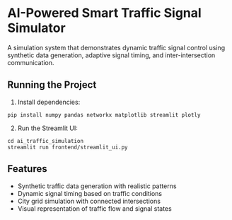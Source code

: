 # AI-Powered Smart Traffic Signal Simulator

A simulation system that demonstrates dynamic traffic signal control using synthetic data generation, adaptive signal timing, and inter-intersection communication.

## Running the Project

1. Install dependencies:

```
pip install numpy pandas networkx matplotlib streamlit plotly
```

2. Run the Streamlit UI:

```
cd ai_traffic_simulation
streamlit run frontend/streamlit_ui.py
```

## Features

- Synthetic traffic data generation with realistic patterns
- Dynamic signal timing based on traffic conditions
- City grid simulation with connected intersections
- Visual representation of traffic flow and signal states
